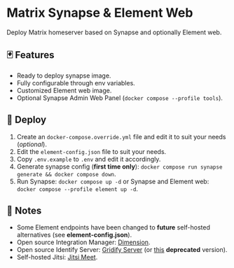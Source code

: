 # Matrix Synapse & Element Web

Deploy Matrix homeserver based on Synapse and optionally Element web.

## 🃏 Features

- Ready to deploy synapse image.
- Fully configurable through env variables.
- Customized Element web image.
- Optional Synapse Admin Web Panel (`docker compose --profile tools`).

## 🚀 Deploy

1. Create an `docker-compose.override.yml` file and edit it to suit your needs (*optional*).
2. Edit the `element-config.json` file to suit your needs.
3. Copy `.env.example` to `.env` and edit it accordingly.
4. Generate synapse config (**first time only**): `docker compose run synapse generate && docker compose down`.
5. Run Synapse: `docker compose up -d` or Synapse and Element web: `docker compose --profile element up -d`.

## 📜 Notes

- Some Element endpoints have been changed to **future** self-hosted alternatives (see **element-config.json**).
- Open source Integration Manager: [Dimension](https://github.com/turt2live/matrix-dimension).
- Open source Identify Server: [Gridify Server](https://gitlab.com/kamax-io/software/gridify/server) (or [this](https://github.com/kamax-matrix/mxisd) **deprecated** version).
- Self-hosted Jitsi: [Jitsi Meet](https://github.com/jitsi/jitsi-meet).
